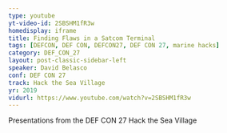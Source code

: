```yaml
---
type: youtube
yt-video-id: 2SBSHM1fR3w
homedisplay: iframe
title: Finding Flaws in a Satcom Terminal
tags: [DEFCON, DEF CON, DEFCON27, DEF CON 27, marine hacks]
category: DEF_CON_27
layout: post-classic-sidebar-left
speaker: David Belasco
conf: DEF CON 27
track: Hack the Sea Village
yr: 2019
vidurl: https://www.youtube.com/watch?v=2SBSHM1fR3w
---
```

Presentations from the DEF CON 27 Hack the Sea Village
